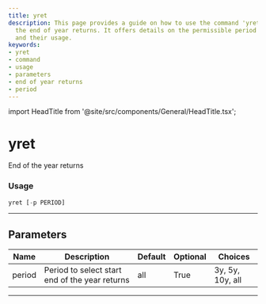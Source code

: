 ```yaml
---
title: yret
description: This page provides a guide on how to use the command 'yret' for determining
  the end of year returns. It offers details on the permissible period selections
  and their usage.
keywords:
- yret
- command
- usage
- parameters
- end of year returns
- period
---
```


import HeadTitle from '@site/src/components/General/HeadTitle.tsx';

<HeadTitle title="yret - Portfolio - Reference | OpenBB Terminal Docs" />

# yret

End of the year returns

### Usage

```python
yret [-p PERIOD]
```

---

## Parameters

| Name | Description | Default | Optional | Choices |
| ---- | ----------- | ------- | -------- | ------- |
| period | Period to select start end of the year returns | all | True | 3y, 5y, 10y, all |

---
